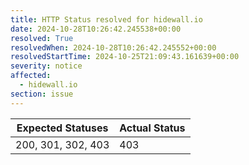 ```yaml
---
title: HTTP Status resolved for hidewall.io
date: 2024-10-28T10:26:42.245538+00:00
resolved: True
resolvedWhen: 2024-10-28T10:26:42.245552+00:00
resolvedStartTime: 2024-10-25T21:09:43.161639+00:00
severity: notice
affected:
  - hidewall.io
section: issue
---
```


| Expected Statuses | Actual Status  |
|-------------------|----------------|
| 200, 301, 302, 403 | 403 |
